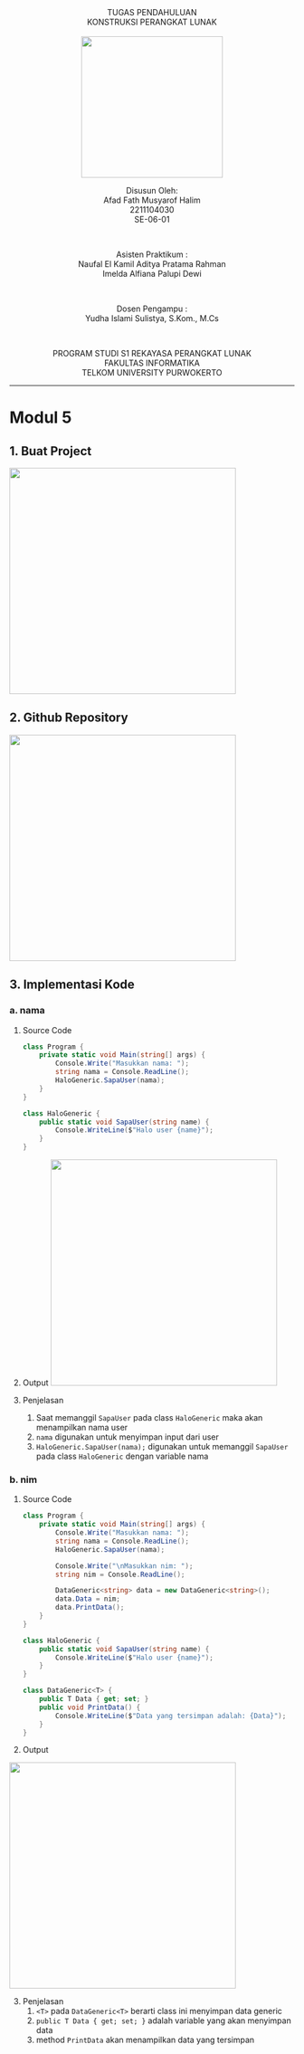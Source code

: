 <div align="center">
TUGAS PENDAHULUAN <br>
KONSTRUKSI PERANGKAT LUNAK <br>
<!-- JUDUL -->
<br>

<img src="https://lac.telkomuniversity.ac.id/wp-content/uploads/2021/01/cropped-1200px-Telkom_University_Logo.svg-270x270.png" width="250px">

<br>

Disusun Oleh: <br>
Afad Fath Musyarof Halim <br>
2211104030 <br>
SE-06-01 <br>

<br>

Asisten Praktikum : <br>
Naufal El Kamil Aditya Pratama Rahman <br>
Imelda Alfiana Palupi Dewi <br>

<br>

Dosen Pengampu : <br>
Yudha Islami Sulistya, S.Kom., M.Cs <br>

<br>

PROGRAM STUDI S1 REKAYASA PERANGKAT LUNAK <br>
FAKULTAS INFORMATIKA <br> 
TELKOM UNIVERSITY PURWOKERTO <br>

</div>
<hr>

# Modul 5

## 1. Buat Project
<img src="" width="400px">

## 2. Github Repository
<img src="" width="400px">

## 3. Implementasi Kode
### a. nama
1. Source Code
    ``` C#
    class Program {
        private static void Main(string[] args) {
            Console.Write("Masukkan nama: ");
            string nama = Console.ReadLine();
            HaloGeneric.SapaUser(nama);
        }
    }

    class HaloGeneric {
        public static void SapaUser(string name) {
            Console.WriteLine($"Halo user {name}");
        }
    }
    ```
2. Output
    <img src="" width="400px">


3. Penjelasan
   1. Saat memanggil `SapaUser` pada class `HaloGeneric` maka akan menampilkan nama user
   2. `nama` digunakan untuk menyimpan input dari user
   3. `HaloGeneric.SapaUser(nama);` digunakan untuk memanggil `SapaUser` pada class `HaloGeneric` dengan variable nama

### b. nim
1. Source Code
    ``` C#
    class Program {
        private static void Main(string[] args) {
            Console.Write("Masukkan nama: ");
            string nama = Console.ReadLine();
            HaloGeneric.SapaUser(nama);

            Console.Write("\nMasukkan nim: ");
            string nim = Console.ReadLine();

            DataGeneric<string> data = new DataGeneric<string>();
            data.Data = nim;
            data.PrintData();
        }
    }

    class HaloGeneric {
        public static void SapaUser(string name) {
            Console.WriteLine($"Halo user {name}");
        }
    }

    class DataGeneric<T> {
        public T Data { get; set; }
        public void PrintData() {
            Console.WriteLine($"Data yang tersimpan adalah: {Data}");
        }
    }
    ```
2. Output
<img src="" width="400px">

3. Penjelasan
   1. `<T>` pada `DataGeneric<T>` berarti class ini menyimpan data generic
   2. `public T Data { get; set; }` adalah variable yang akan menyimpan data
   3. method `PrintData` akan menampilkan data yang tersimpan
   
